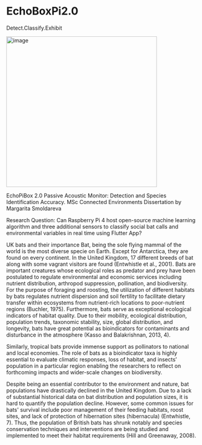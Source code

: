 # EchoBoxPi2.0

Detect.Classify.Exhibit

<img width="398" alt="image" src="https://github.com/Rita888/EchoPiBox-2.0/assets/93122551/ce94ce5b-daa7-4f7f-b86f-efd7c5d6ff24">

EchoPiBox 2.0 Passive Acoustic Monitor: Detection and Species Identification Accuracy.
MSc Connected Environments Dissertation by Margarita Smoldareva

Research Question:
Can Raspberry Pi 4 host open-source machine learning algorithm and three additional sensors to classify social bat calls and environmental variables in real time using Flutter App? 

UK bats and their importance 
Bat, being the sole flying mammal of the world is the most diverse specie on Earth. Except for Antarctica, they are found on every continent. In the United Kingdom, 17 different breeds of bat along with some vagrant visitors are found (Entwhistle et al., 2001). Bats are important creatures whose ecological roles as predator and prey have been postulated to regulate environmental and economic services including nutrient distribution, arthropod suppression, pollination, and biodiversity. For the purpose of foraging and roosting, the utilization of different habitats by bats regulates nutrient dispersion and soil fertility to facilitate dietary transfer within ecosystems from nutrient-rich locations to poor-nutrient regions (Buchler, 1975). Furthermore, bats serve as exceptional ecological indicators of habitat quality. Due to their mobility, ecological distribution, population trends, taxonomic stability, size, global distribution, and longevity, bats have great potential as bioindicators for contaminants and disturbance in the atmosphere (Kasso and Balakrishnan, 2013, 4). 

Similarly, tropical bats provide immense support as pollinators to national and local economies. The role of bats as a bioindicator taxa is highly essential to evaluate climatic responses, loss of habitat, and insects’ population in a particular region enabling the researchers to reflect on forthcoming impacts and wider-scale changes on biodiversity.  

Despite being an essential contributor to the environment and nature, bat populations have drastically declined in the United Kingdom. Due to a lack of substantial historical data on bat distribution and population sizes, it is hard to quantify the population decline. However, some common issues for bats' survival include poor management of their feeding habitats, roost sites, and lack of protection of hibernation sites (hibernacula) (Entwhistle, 7). Thus, the population of British bats has shrunk notably and species conservation techniques and interventions are being studied and implemented to meet their habitat requirements (Hill and Greenaway, 2008).


